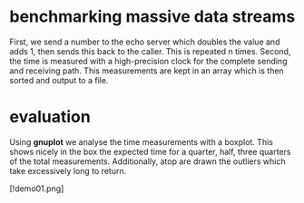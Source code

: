 
# benchmarking massive data streams

First, we send a number to the echo server which doubles the value and adds 1,
then sends this back to the caller. This is repeated n times.
Second, the time is measured with a high-precision clock for the complete
sending and receiving path. This measurements are kept in an array which is then
sorted and output to a file.

# evaluation

Using **gnuplot** we analyse the time measurements with a boxplot.
This shows nicely in the box the expected time for a quarter, half, three quarters of the
total measurements. Additionally, atop are drawn the outliers which take
excessively long to return.

[!demo01.png]

